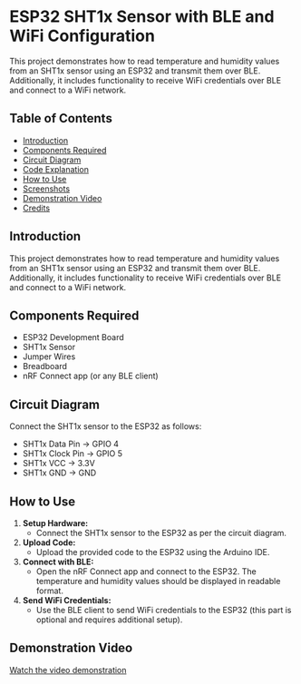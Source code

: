 # ESP32 SHT1x Sensor with BLE and WiFi Configuration

This project demonstrates how to read temperature and humidity values from an SHT1x sensor using an ESP32 and transmit them over BLE. Additionally, it includes functionality to receive WiFi credentials over BLE and connect to a WiFi network.

## Table of Contents
- [Introduction](#introduction)
- [Components Required](#components-required)
- [Circuit Diagram](#circuit-diagram)
- [Code Explanation](#code-explanation)
- [How to Use](#how-to-use)
- [Screenshots](#screenshots)
- [Demonstration Video](#demonstration-video)
- [Credits](#credits)

## Introduction
This project demonstrates how to read temperature and humidity values from an SHT1x sensor using an ESP32 and transmit them over BLE. Additionally, it includes functionality to receive WiFi credentials over BLE and connect to a WiFi network.

## Components Required
- ESP32 Development Board
- SHT1x Sensor
- Jumper Wires
- Breadboard
- nRF Connect app (or any BLE client)

## Circuit Diagram
Connect the SHT1x sensor to the ESP32 as follows:
- SHT1x Data Pin -> GPIO 4
- SHT1x Clock Pin -> GPIO 5
- SHT1x VCC -> 3.3V
- SHT1x GND -> GND

## How to Use
1. **Setup Hardware:**
   - Connect the SHT1x sensor to the ESP32 as per the circuit diagram.
2. **Upload Code:**
   - Upload the provided code to the ESP32 using the Arduino IDE.
3. **Connect with BLE:**
   - Open the nRF Connect app and connect to the ESP32. The temperature and humidity values should be displayed in readable format.
4. **Send WiFi Credentials:**
   - Use the BLE client to send WiFi credentials to the ESP32 (this part is optional and requires additional setup).

## Demonstration Video
[Watch the video demonstration](https://youtu.be/nnvIznbix3o)



